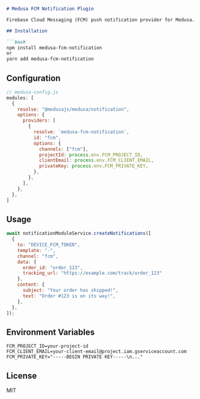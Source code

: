 ```markdown
# Medusa FCM Notification Plugin

Firebase Cloud Messaging (FCM) push notification provider for Medusa.

## Installation

```bash
npm install medusa-fcm-notification
or 
yarn add medusa-fcm-notification
```

## Configuration

```js
// medusa-config.js
modules: [
  {
    resolve: "@medusajs/medusa/notification",
    options: {
      providers: [
        {
          resolve: `medusa-fcm-notification`,
          id: "fcm",
          options: {
            channels: ["fcm"],
            projectId: process.env.FCM_PROJECT_ID,
            clientEmail: process.env.FCM_CLIENT_EMAIL,
            privateKey: process.env.FCM_PRIVATE_KEY,
          },
        },
      ],
    },
  },
]
```

## Usage

```js
await notificationModuleService.createNotifications([
  {
    to: "DEVICE_FCM_TOKEN",
    template: "-",
    channel: "fcm",
    data: { 
      order_id: "order_123",
      tracking_url: "https://example.com/track/order_123"
    },
    content: {
      subject: "Your order has shipped!",
      text: "Order #123 is on its way!",
    },
  },
]);
```

## Environment Variables

```env
FCM_PROJECT_ID=your-project-id
FCM_CLIENT_EMAIL=your-client-email@project.iam.gserviceaccount.com
FCM_PRIVATE_KEY="-----BEGIN PRIVATE KEY-----\n..."
```

## License

MIT
```
